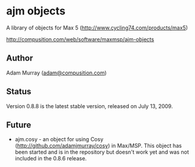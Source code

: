 # ajm objects #

A library of objects for Max 5 (<http://www.cycling74.com/products/max5>)

<http://compusition.com/web/software/maxmsp/ajm-objects>

  
## Author ##

Adam Murray (adam@compusition.com)


## Status ##

Version 0.8.8 is the latest stable version, released on July 13, 2009.


## Future ##

* ajm.cosy - an object for using Cosy (<http://github.com/adamjmurray/cosy>) in Max/MSP.
  This object has been started and is in the repository but doesn't work yet
  and was not included in the 0.8.6 release.
